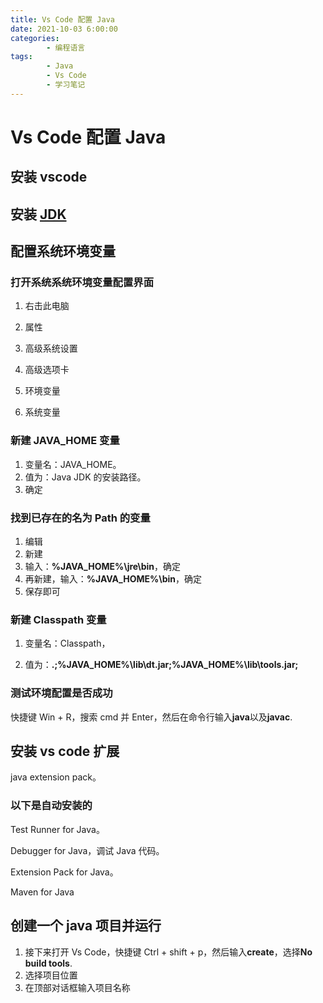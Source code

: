 ```yaml
---
title: Vs Code 配置 Java
date: 2021-10-03 6:00:00
categories:
        - 编程语言
tags:
        - Java
        - Vs Code
        - 学习笔记
---
```


# Vs Code 配置 Java

## 安装 vscode

## 安装 [JDK](https://www.oracle.com/java/technologies/javase-jdk16-downloads.html)

## 配置系统环境变量

### 打开系统系统环境变量配置界面

1. 右击此电脑
2. 属性
3. 高级系统设置

4. 高级选项卡

5. 环境变量

6. 系统变量

### 新建 JAVA_HOME 变量

1. 变量名：JAVA_HOME。
2. 值为：Java JDK 的安装路径。
3. 确定

### 找到已存在的名为 Path 的变量

1. 编辑
2. 新建
3. 输入：**%JAVA_HOME%\jre\bin**，确定
4. 再新建，输入：**%JAVA_HOME%\bin**，确定
5. 保存即可

### 新建 Classpath 变量

1. 变量名：Classpath，

2. 值为：**.;%JAVA_HOME%\lib\dt.jar;%JAVA_HOME%\lib\tools.jar;**

### 测试环境配置是否成功

快捷键 Win + R，搜索 cmd 并 Enter，然后在命令行输入**java**以及**javac**.

## 安装 vs code 扩展

java extension pack。

### 以下是自动安装的

Test Runner for Java。

Debugger for Java，调试 Java 代码。

Extension Pack for Java。

Maven for Java

## 创建一个 java 项目并运行

1. 接下来打开 Vs Code，快捷键 Ctrl + shift + p，然后输入**create**，选择**No build tools**.
2. 选择项目位置
3. 在顶部对话框输入项目名称
